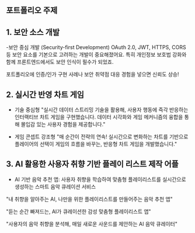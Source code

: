 ## 포트폴리오 주제 

## 1. 보안 소스 개발
-보안 중심 개발 (Security-first Development) OAuth 2.0, JWT, HTTPS, CORS 등 보안 요소를 기본으로 고려하는 개발이 중요해졌어요.
특히 개인정보 보호법 강화와 함께 프론트엔드에서도 보안 인식이 필수가 되었죠.

포트폴리오에 인증/인가 구현 사례나 보안 취약점 대응 경험을 넣으면 신뢰도 상승!

## 2. 실시간 반영 차트 게임
- 기술 중심형
"실시간 데이터 스트리밍 기술을 활용해, 사용자 행동에 즉각 반응하는 인터랙티브 차트 게임을 구현했습니다. 데이터 시각화와 게임 메커니즘의 융합을 통해 몰입감 있는 사용자 경험을 제공합니다."

- 게임 콘셉트 강조형
"매 순간이 전략의 연속! 실시간으로 변화하는 차트를 기반으로 플레이어의 선택이 게임의 흐름을 바꾸는, 반응형 차트 게임을 개발했습니다."

## 3. AI 활용한 사용자 취향 기반 플레이 리스트 제작 어플
- AI 기반 음악 추천 앱: 사용자 취향을 학습하여 맞춤형 플레이리스트를 실시간으로 생성하는 스마트 음악 큐레이션 서비스

"내 취향을 알아주는 AI, 나만을 위한 플레이리스트를 만들어주는 음악 추천 앱"

"듣는 순간 빠져드는, AI가 큐레이션한 감성 맞춤형 플레이리스트 앱"

"사용자의 음악 취향을 분석해, 매일 새로운 사운드를 제안하는 AI 음악 큐레이터"
